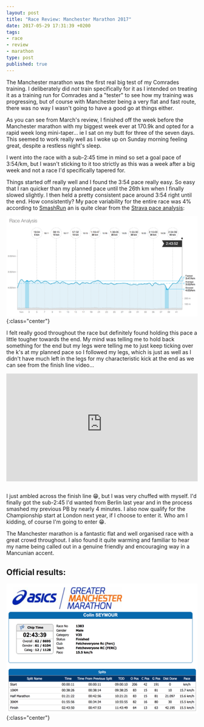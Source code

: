 ```yaml
---
layout: post
title: "Race Review: Manchester Marathon 2017"
date: 2017-05-29 17:31:39 +0200
tags:
- race
- review
- marathon
type: post
published: true
---
```


The Manchester marathon was the first real big test of my Comrades training. I deliberately did _not_ train specifically for it as I intended on treating it as a training run for Comrades and a "tester" to see how my training was progressing, but of course with Manchester being a very flat and fast route, there was no way I wasn't going to have a good go at things either.

As you can see from March's review, I finished off the week before the Manchester marathon with my biggest week ever at 170.9k and opted for a rapid week long mini-taper... ie I sat on my butt for three of the seven days. This seemed to work really well as I woke up on Sunday morning feeling great, despite a restless night's sleep.

I went into the race with a sub-2:45 time in mind so set a goal pace of 3:54/km, but I wasn't sticking to it too strictly as this was a week after a big week and not a race I'd specifically tapered for.

Things started off really well and I found the 3:54 pace really easy. So easy that I ran quicker than my planned pace until the 26th km when I finally slowed slightly. I then held a pretty consistent pace around 3:54 right until the end. How consistently? My pace variability for the entire race was 4% according to [SmashRun](http://en-gb.smashrun.com/colin.seymour/run/2017/4/20) an is quite clear from the [Strava pace analysis](https://www.strava.com/activities/924677143/pace-analysis):

![My Manchester Marathon 2017 Pace Analysis](/img/Manchester-marathon-pace-analysis.png){:class="center"}

I felt really good throughout the race but definitely found holding this pace a little tougher towards the end. My mind was telling me to hold back something for the end but my legs were telling me to just keep ticking over the k's at my planned pace so I followed my legs, which is just as well as I didn't have much left in the legs for my characteristic kick at the end as we can see from the finish line video...

<div style="position:relative;height:0;padding-bottom:56.25%"><iframe src="https://www.youtube-nocookie.com/embed/jbWCQY3YTmg?rel=0&ecver=2&start=12981&end=12991&version=3" width="640" height="360" frameborder="0" style="position:absolute;width:100%;height:100%;left:0" allowfullscreen></iframe></div>
<br>

I just ambled across the finish line 😁, but I was very chuffed with myself. I'd finally got the sub-2:45 I'd wanted from Berlin last year and in the process smashed my previous PB by nearly 4 minutes. I also now qualify for the Championship start at London next year, if I choose to enter it. Who am I kidding, of course I'm going to enter 😁.

The Manchester marathon is a fantastic flat and well organised race with a great crowd throughout. I also found it quite warming and familiar to hear my name being called out in a genuine friendly and encouraging way in a Mancunian accent.

## Official results:

![My Manchester Marathon 2017 results](/img/Manchester-Marathon2017-results.png){:class="center"}
